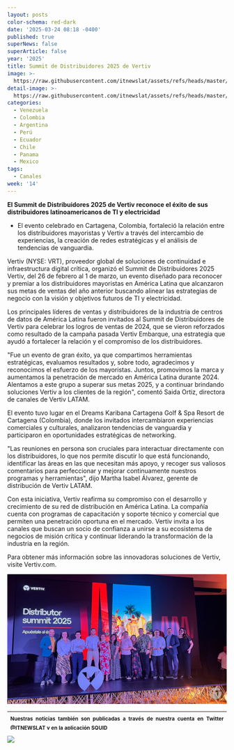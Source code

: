 ```yaml
---
layout: posts
color-schema: red-dark
date: '2025-03-24 08:18 -0400'
published: true
superNews: false
superArticle: false
year: '2025'
title: Summit de Distribuidores 2025 de Vertiv
image: >-
  https://raw.githubusercontent.com/itnewslat/assets/refs/heads/master/img/540x320/canales-vertiv-p.jpg
detail-image: >-
  https://raw.githubusercontent.com/itnewslat/assets/refs/heads/master/img/1024x680/canales-vertiv-g.jpg
categories:
  - Venezuela
  - Colombia
  - Argentina
  - Perú
  - Ecuador
  - Chile
  - Panama
  - Mexico
tags:
  - Canales
week: '14'
---
```

**El Summit de Distribuidores 2025 de Vertiv reconoce el éxito de sus distribuidores latinoamericanos de TI y electricidad**

- El evento celebrado en Cartagena, Colombia, fortaleció la relación entre los distribuidores mayoristas y Vertiv a través del intercambio de experiencias, la creación de redes estratégicas y el análisis de tendencias de vanguardia.

Vertiv (NYSE: VRT), proveedor global de soluciones de continuidad e infraestructura digital crítica, organizó el Summit de Distribuidores 2025 Vertiv, del 26 de febrero al 1 de marzo, un evento diseñado para reconocer y premiar a los distribuidores mayoristas en América Latina que alcanzaron sus metas de ventas del año anterior buscando alinear las estrategias de negocio con la visión y objetivos futuros de TI y electricidad.

Los principales líderes de ventas y distribuidores de la industria de centros de datos de América Latina fueron invitados al Summit de Distribuidores de Vertiv para celebrar los logros de ventas de 2024, que se vieron reforzados como resultado de la campaña pasada Vertiv Embarque, una estrategia que ayudó a fortalecer la relación y el compromiso de los distribuidores.

"Fue un evento de gran éxito, ya que compartimos herramientas estratégicas, evaluamos resultados y, sobre todo, agradecimos y reconocimos el esfuerzo de los mayoristas. Juntos, promovimos la marca y aumentamos la penetración de mercado en América Latina durante 2024. Alentamos a este grupo a superar sus metas 2025, y a continuar brindando soluciones Vertiv a los clientes de la región", comentó Saida Ortiz, directora de canales de Vertiv LATAM.

El evento tuvo lugar en el Dreams Karibana Cartagena Golf & Spa Resort de Cartagena (Colombia), donde los invitados intercambiaron experiencias comerciales y culturales, analizaron tendencias de vanguardia y participaron en oportunidades estratégicas de networking.

"Las reuniones en persona son cruciales para interactuar directamente con los distribuidores, lo que nos permite discutir lo que está funcionando, identificar las áreas en las que necesitan más apoyo, y recoger sus valiosos comentarios para perfeccionar y mejorar continuamente nuestros programas y herramientas", dijo Martha Isabel Álvarez, gerente de distribución de Vertiv LATAM.

Con esta iniciativa, Vertiv reafirma su compromiso con el desarrollo y crecimiento de su red de distribución en América Latina. La compañía cuenta con programas de capacitación y soporte técnico y comercial que permiten una penetración oportuna en el mercado. Vertiv invita a los canales que buscan un socio de confianza a unirse a su ecosistema de negocios de misión crítica y continuar liderando la transformación de la industria en la región.

Para obtener más información sobre las innovadoras soluciones de Vertiv, visite Vertiv.com.

![](https://raw.githubusercontent.com/itnewslat/assets/refs/heads/master/img/540x320/canales-vertiv-p.jpg)

<table style="height: 42px;" width="569">
<tbody>
<tr>
<td style="text-align: justify;"><sub><strong>Nuestras noticias también son publicadas a través de nuestra cuenta en Twitter <a href="https://twitter.com/itnewslat?lang=es">@ITNEWSLAT</a> y en la aplicación <a href="https://squidapp.co/en/">SQUID</a></strong></sub></td>
</tr>
</tbody>
</table>

<img src="https://tracker.metricool.com/c3po.jpg?hash=56f88a41e39ab42c063cc51676587a04"/>